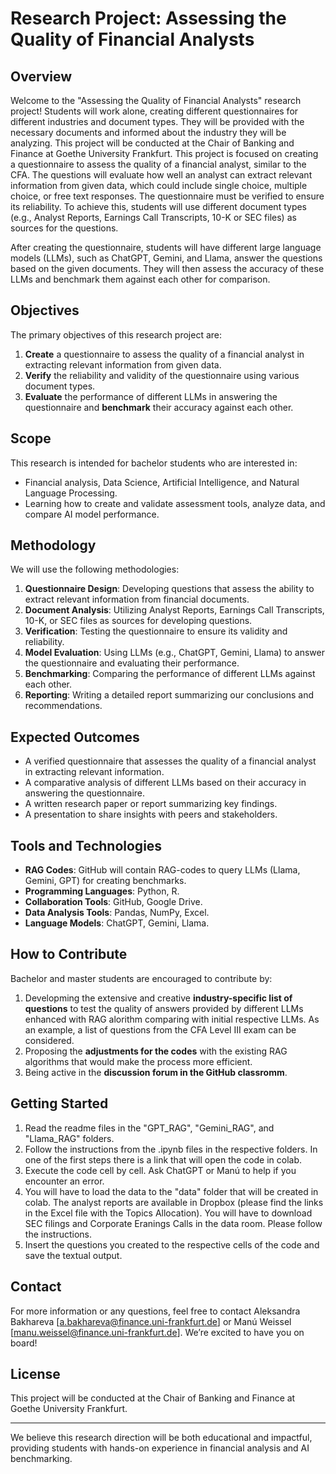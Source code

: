 # Research Project: Assessing the Quality of Financial Analysts

## Overview

Welcome to the "Assessing the Quality of Financial Analysts" research project! Students will work alone, creating different questionnaires for different industries and document types. They will be provided with the necessary documents and informed about the industry they will be analyzing. This project will be conducted at the Chair of Banking and Finance at Goethe University Frankfurt. This project is focused on creating a questionnaire to assess the quality of a financial analyst, similar to the CFA. The questions will evaluate how well an analyst can extract relevant information from given data, which could include single choice, multiple choice, or free text responses. The questionnaire must be verified to ensure its reliability. To achieve this, students will use different document types (e.g., Analyst Reports, Earnings Call Transcripts, 10-K or SEC files) as sources for the questions.

After creating the questionnaire, students will have different large language models (LLMs), such as ChatGPT, Gemini, and Llama, answer the questions based on the given documents. They will then assess the accuracy of these LLMs and benchmark them against each other for comparison.

## Objectives

The primary objectives of this research project are:

1. **Create** a questionnaire to assess the quality of a financial analyst in extracting relevant information from given data.
2. **Verify** the reliability and validity of the questionnaire using various document types.
3. **Evaluate** the performance of different LLMs in answering the questionnaire and **benchmark** their accuracy against each other.

## Scope

This research is intended for bachelor students who are interested in:

- Financial analysis, Data Science, Artificial Intelligence, and Natural Language Processing.
- Learning how to create and validate assessment tools, analyze data, and compare AI model performance.

## Methodology

We will use the following methodologies:

1. **Questionnaire Design**: Developing questions that assess the ability to extract relevant information from financial documents.
2. **Document Analysis**: Utilizing Analyst Reports, Earnings Call Transcripts, 10-K, or SEC files as sources for developing questions.
3. **Verification**: Testing the questionnaire to ensure its validity and reliability.
4. **Model Evaluation**: Using LLMs (e.g., ChatGPT, Gemini, Llama) to answer the questionnaire and evaluating their performance.
5. **Benchmarking**: Comparing the performance of different LLMs against each other.
6. **Reporting**: Writing a detailed report summarizing our conclusions and recommendations.

## Expected Outcomes

- A verified questionnaire that assesses the quality of a financial analyst in extracting relevant information.
- A comparative analysis of different LLMs based on their accuracy in answering the questionnaire.
- A written research paper or report summarizing key findings.
- A presentation to share insights with peers and stakeholders.

## Tools and Technologies

- **RAG Codes**: GitHub will contain RAG-codes to query LLMs (Llama, Gemini, GPT) for creating benchmarks.
- **Programming Languages**: Python, R.
- **Collaboration Tools**: GitHub, Google Drive.
- **Data Analysis Tools**: Pandas, NumPy, Excel.
- **Language Models**: ChatGPT, Gemini, Llama.

## How to Contribute

Bachelor and master students are encouraged to contribute by:

1. Developming the extensive and creative **industry-specific list of questions** to test the quality of answers provided by different LLMs enhanced with RAG alorithm comparing with initial respective LLMs. As an example, a list of questions from the CFA Level III exam can be considered.
2. Proposing the **adjustments for the codes** with the existing RAG algorithms that would make the process more efficient.
3. Being active in the **discussion forum in the GitHub classromm**.

## Getting Started

1. Read the readme files in the "GPT_RAG", "Gemini_RAG", and "Llama_RAG" folders.
2. Follow the instructions from the .ipynb files in the respective folders. In one of the first steps there is a link that will open the code in colab.
3. Execute the code cell by cell. Ask ChatGPT or Manú to help if you encounter an error.
4. You will have to load the data to the "data" folder that will be created in colab. The analyst reports are available in Dropbox (please find the links in the Excel file with the Topics Allocation). You will have to download SEC filings and Corporate Eranings Calls in the data room. Please follow the instructions.
5. Insert the questions you created to the respective cells of the code and save the textual output. 

## Contact

For more information or any questions, feel free to contact Aleksandra Bakhareva [a.bakhareva@finance.uni-frankfurt.de] or Manú Weissel [manu.weissel@finance.uni-frankfurt.de]. We’re excited to have you on board!

## License

This project will be conducted at the Chair of Banking and Finance at Goethe University Frankfurt.

---

We believe this research direction will be both educational and impactful, providing students with hands-on experience in financial analysis and AI benchmarking.

